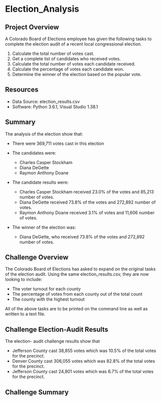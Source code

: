 # Election_Analysis

## Project Overview
A Colorado Board of Elections employee has given the following tasks to complete the election audit of a recent local congressional election.

1.	Calculate the total number of votes cast.
2.	Get a complete list of candidates who received votes.
3.	Calculate the total number of votes each candidate received.
4.	Calculate the percentage of votes each candidate won.
5.	Determine the winner of the election based on the popular vote. 

## Resources
-	Data Source: election_results.csv
-	Software: Python 3.6.1, Visual Studio 1.38.1

## Summary
The analysis of the election show that:
-	There were 369,711 votes cast in this election
-	The candidates were:
    - Charles Casper Stockham
    - Diana DeGette
    - Raymon Anthony Doane

-	The candidate results were:
    - Charles Casper Stockham received 23.0% of the votes and 85,213 number of votes.
    - Diana DeGette received 73.8% of the votes and 272,892 number of votes.
    - Raymon Anthony Doane received 3.1% of votes and 11,606 number of votes.

-	The winner of the election was:
    - Diana DeGette, who received 73.8% of the votes and 272,892 number of votes.

## Challenge Overview
The Colorado Board of Elections has asked to expand on the original tasks of the election audit. Using the same election_results.csv, they are now looking to include:
- The voter turnout for each county
- The percentage of votes from each county out of the total count
- The county with the highest turnout

All of the above tasks are to be printed on the command line as well as written to a text file. 

## Challenge Election-Audit Results
The election- audit challenge results show that
- Jefferson County cast 38,855 votes which was 10.5% of the total votes for the precinct.
- Denver County cast 306,055 votes which was 82.8% of the total votes for the precinct.
- Jefferson County cast 24,801 votes which was 6.7% of the total votes for the precinct.
>

## Challenge Summary



